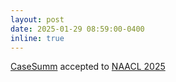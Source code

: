```yaml
---
layout: post
date: 2025-01-29 08:59:00-0400
inline: true
---
```


[CaseSumm](https://arxiv.org/abs/2501.00097) accepted to [NAACL 2025](https://naacl.org/)